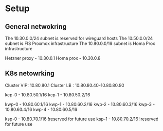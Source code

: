 # Setup

## General netwokring

The 10.30.0.0/24 subnet is reserved for wireguard hosts
The 10.50.0.0/24 subnet is FIS Proxmox infrastructure
The 10.80.0.0/16 subnet is Homa Prox infrastructure

Hetzner proxy - 10.30.0.1
Homa prox     - 10.30.0.8

## K8s netowrking

Cluster VIP: 10.80.80.1
Cluster LB : 10.80.80.40-10.80.80.90

kcp-0 - 10.80.50.1/16
kcp-1 - 10.80.50.2/16

kwp-0 - 10.80.60.1/16
kwp-1 - 10.80.60.2/16
kwp-2 - 10.80.60.3/16
kwp-3 - 10.80.60.4/16
kwp-4 - 10.80.60.5/16

ksp-0 - 10.80.70.1/16 !reserved for future use
ksp-1 - 10.80.70.2/16 !reserved for future use
